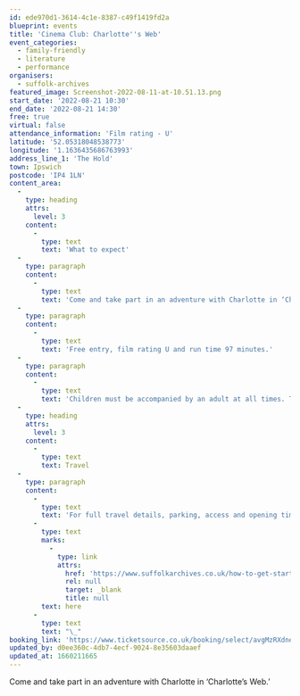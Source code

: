 ```yaml
---
id: ede970d1-3614-4c1e-8387-c49f1419fd2a
blueprint: events
title: 'Cinema Club: Charlotte''s Web'
event_categories:
  - family-friendly
  - literature
  - performance
organisers:
  - suffolk-archives
featured_image: Screenshot-2022-08-11-at-10.51.13.png
start_date: '2022-08-21 10:30'
end_date: '2022-08-21 14:30'
free: true
virtual: false
attendance_information: 'Film rating - U'
latitude: '52.05318048538773'
longitude: '1.1636435686763993'
address_line_1: 'The Hold'
town: Ipswich
postcode: 'IP4 1LN'
content_area:
  -
    type: heading
    attrs:
      level: 3
    content:
      -
        type: text
        text: 'What to expect'
  -
    type: paragraph
    content:
      -
        type: text
        text: 'Come and take part in an adventure with Charlotte in ‘Charlotte’s Web.’'
  -
    type: paragraph
    content:
      -
        type: text
        text: 'Free entry, film rating U and run time 97 minutes.'
  -
    type: paragraph
    content:
      -
        type: text
        text: 'Children must be accompanied by an adult at all times. Tickets are available for advance booking, or on the door'
  -
    type: heading
    attrs:
      level: 3
    content:
      -
        type: text
        text: Travel
  -
    type: paragraph
    content:
      -
        type: text
        text: 'For full travel details, parking, access and opening times, click '
      -
        type: text
        marks:
          -
            type: link
            attrs:
              href: 'https://www.suffolkarchives.co.uk/how-to-get-started-at-suffolk-archives/plan-your-visit/suffolk-archives-branches/ipswich-branch/'
              rel: null
              target: _blank
              title: null
        text: here
      -
        type: text
        text: "\_"
booking_link: 'https://www.ticketsource.co.uk/booking/select/avgMzRXdneQE'
updated_by: d0ee360c-4db7-4ecf-9024-8e35603daaef
updated_at: 1660211665
---
```

Come and take part in an adventure with Charlotte in ‘Charlotte’s Web.’